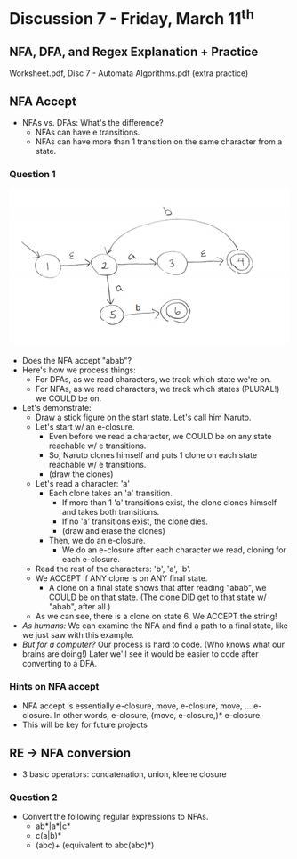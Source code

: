 # Discussion 7 - Friday, March 11<sup>th</sup>
 
## NFA, DFA, and Regex Explanation + Practice 

Worksheet.pdf, Disc 7 - Automata Algorithms.pdf (extra practice)

## NFA Accept
* NFAs vs. DFAs: What's the difference?
    * NFAs can have e transitions.
    * NFAs can have more than 1 transition on the same character from a state.

### Question 1
![nfa](nfa.png)
* Does the NFA accept "abab"?
* Here's how we process things:
    * For DFAs, as we read characters, we track which state we're on.
    * For NFAs, as we read characters, we track which states (PLURAL!) we COULD be on.
* Let's demonstrate:
    * Draw a stick figure on the start state. Let's call him Naruto.
    * Let's start w/ an e-closure.
        * Even before we read a character, we COULD be on any state reachable w/ e transitions.
        * So, Naruto clones himself and puts 1 clone on each state reachable w/ e transitions.
        * (draw the clones)
    * Let's read a character: 'a'
        * Each clone takes an 'a' transition.
            * If more than 1 'a' transitions exist, the clone clones himself and takes both transitions.
            * If no 'a' transitions exist, the clone dies.
            * (draw and erase the clones)
        * Then, we do an e-closure.
            * We do an e-closure after each character we read, cloning for each e-closure.
    * Read the rest of the characters: 'b', 'a', 'b'.
    * We ACCEPT if ANY clone is on ANY final state.
        * A clone on a final state shows that after reading "abab", we COULD be on that state. (The clone DID get to that state w/ "abab", after all.)
    * As we can see, there is a clone on state 6. We ACCEPT the string! 
* *As humans:* We can examine the NFA and find a path to a final state, like we just saw with this example.
* *But for a computer?* Our process is hard to code. (Who knows what our brains are doing!) Later we'll see it would be easier to code after converting to a DFA.

### Hints on NFA accept
- NFA accept is essentially e-closure, move, e-closure, move, ....e-closure. In other words, e-closure, (move, e-closure,)* e-closure.
- This will be key for future projects

## RE -> NFA conversion
* 3 basic operators: concatenation, union, kleene closure

### Question 2
* Convert the following regular expressions to NFAs.
    * ab*|a*|c*
    * c(a|b)*
    * (abc)+ (equivalent to abc(abc)*)
